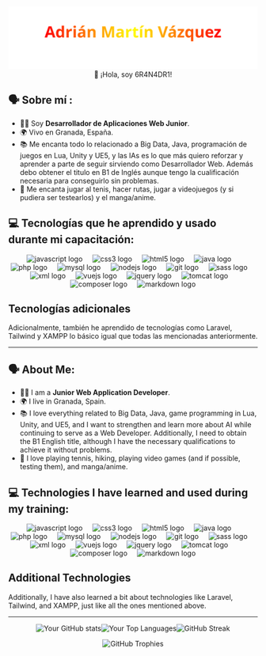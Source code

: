 <div align="center">
        
![Your Name or Logo](img/name.svg)
        👋 ¡Hola, soy 6R4N4DR1!
        
</div>

## 🗣️ Sobre mí :

- 👨‍🎓 Soy **Desarrollador de Aplicaciones Web Junior**.
- 🌍 Vivo en Granada, España.
- 📚 Me encanta todo lo relacionado a Big Data, Java, programación de juegos en Lua, Unity y UE5, y las IAs es lo que más quiero reforzar y aprender a parte de seguir sirviendo como Desarrollador Web. Además debo obtener el titulo en B1 de Inglés aunque tengo la cualificación necesaria para conseguirlo sin problemas.
- 🎾 Me encanta jugar al tenis, hacer rutas, jugar a videojuegos (y si pudiera ser testearlos) y el manga/anime.

## 💻 Tecnologías que he aprendido y usado durante mi capacitación:

<div align="center">
        <img src="https://cdn.jsdelivr.net/gh/devicons/devicon/icons/javascript/javascript-original.svg" height="60" alt="javascript logo"  />
    <img width="12" />
    <img src="https://cdn.jsdelivr.net/gh/devicons/devicon/icons/css3/css3-original.svg" height="60" alt="css3 logo"  />
    <img width="12" />
    <img src="https://cdn.jsdelivr.net/gh/devicons/devicon/icons/html5/html5-original.svg" height="60" alt="html5 logo"  />
    <img width="12" />
    <img src="https://cdn.jsdelivr.net/gh/devicons/devicon/icons/java/java-original.svg" height="60" alt="java logo"  />
    <img width="12" />
    <img src="https://cdn.jsdelivr.net/gh/devicons/devicon/icons/php/php-original.svg" height="60" alt="php logo"  />
    <img width="12" />
    <img src="https://cdn.jsdelivr.net/gh/devicons/devicon/icons/mysql/mysql-original.svg" height="60" alt="mysql logo"  />
    <img width="12" />
    <img src="https://cdn.jsdelivr.net/gh/devicons/devicon/icons/nodejs/nodejs-original.svg" height="60" alt="nodejs logo"  />
    <img width="12" />
    <img src="https://cdn.jsdelivr.net/gh/devicons/devicon/icons/git/git-original.svg" height="60" alt="git logo"  />
    <img width="12" />
    <img src="https://cdn.jsdelivr.net/gh/devicons/devicon/icons/sass/sass-original.svg" height="60" alt="sass logo"  />
    <img width="12" />
    <img src="https://cdn.jsdelivr.net/gh/devicons/devicon/icons/xml/xml-original.svg" height="60" alt="xml logo"  />
    <img width="12" />
    <img src="https://cdn.jsdelivr.net/gh/devicons/devicon/icons/vuejs/vuejs-original.svg" height="60" alt="vuejs logo"  />
    <img width="12" />
    <img src="https://cdn.jsdelivr.net/gh/devicons/devicon/icons/jquery/jquery-original.svg" height="60" alt="jquery logo"  />
    <img width="12" />
    <img src="https://cdn.jsdelivr.net/gh/devicons/devicon/icons/tomcat/tomcat-original.svg" height="60" alt="tomcat logo"  />
    <img width="12" />
    <img src="https://cdn.jsdelivr.net/gh/devicons/devicon/icons/composer/composer-original.svg" height="60" alt="composer logo"  />
    <img width="12" />
    <img src="https://cdn.jsdelivr.net/gh/devicons/devicon/icons/markdown/markdown-original.svg" height="60" alt="markdown logo"  />
</div>

## Tecnologías adicionales

Adicionalmente, también he aprendido de tecnologías como Laravel, Tailwind y XAMPP lo básico igual que todas las mencionadas anteriormente.

---

## 🗣️ About Me:

- **👨‍🎓** I am a **Junior Web Application Developer**.
- 🌍 I live in Granada, Spain.
- 📚 I love everything related to Big Data, Java, game programming in Lua, Unity, and UE5, and I want to strengthen and learn more about AI while continuing to serve as a Web Developer. Additionally, I need to obtain the B1 English title, although I have the necessary qualifications to achieve it without problems.
- 🎾 I love playing tennis, hiking, playing video games (and if possible, testing them), and manga/anime.

## 💻 Technologies I have learned and used during my training:

<div align="center">
        <img src="https://cdn.jsdelivr.net/gh/devicons/devicon/icons/javascript/javascript-original.svg" height="60" alt="javascript logo"  />
    <img width="12" />
    <img src="https://cdn.jsdelivr.net/gh/devicons/devicon/icons/css3/css3-original.svg" height="60" alt="css3 logo"  />
    <img width="12" />
    <img src="https://cdn.jsdelivr.net/gh/devicons/devicon/icons/html5/html5-original.svg" height="60" alt="html5 logo"  />
    <img width="12" />
    <img src="https://cdn.jsdelivr.net/gh/devicons/devicon/icons/java/java-original.svg" height="60" alt="java logo"  />
    <img width="12" />
    <img src="https://cdn.jsdelivr.net/gh/devicons/devicon/icons/php/php-original.svg" height="60" alt="php logo"  />
    <img width="12" />
    <img src="https://cdn.jsdelivr.net/gh/devicons/devicon/icons/mysql/mysql-original.svg" height="60" alt="mysql logo"  />
    <img width="12" />
    <img src="https://cdn.jsdelivr.net/gh/devicons/devicon/icons/nodejs/nodejs-original.svg" height="60" alt="nodejs logo"  />
    <img width="12" />
    <img src="https://cdn.jsdelivr.net/gh/devicons/devicon/icons/git/git-original.svg" height="60" alt="git logo"  />
    <img width="12" />
    <img src="https://cdn.jsdelivr.net/gh/devicons/devicon/icons/sass/sass-original.svg" height="60" alt="sass logo"  />
    <img width="12" />
    <img src="https://cdn.jsdelivr.net/gh/devicons/devicon/icons/xml/xml-original.svg" height="60" alt="xml logo"  />
    <img width="12" />
    <img src="https://cdn.jsdelivr.net/gh/devicons/devicon/icons/vuejs/vuejs-original.svg" height="60" alt="vuejs logo"  />
    <img width="12" />
    <img src="https://cdn.jsdelivr.net/gh/devicons/devicon/icons/jquery/jquery-original.svg" height="60" alt="jquery logo"  />
    <img width="12" />
    <img src="https://cdn.jsdelivr.net/gh/devicons/devicon/icons/tomcat/tomcat-original.svg" height="60" alt="tomcat logo"  />
    <img width="12" />
    <img src="https://cdn.jsdelivr.net/gh/devicons/devicon/icons/composer/composer-original.svg" height="60" alt="composer logo"  />
    <img width="12" />
    <img src="https://cdn.jsdelivr.net/gh/devicons/devicon/icons/markdown/markdown-original.svg" height="60" alt="markdown logo"  />
</div>

## Additional Technologies

Additionally, I have also learned a bit about technologies like Laravel, Tailwind, and XAMPP, just like all the ones mentioned above.

---

<div align="center">

![Your GitHub stats](https://github-readme-stats.vercel.app/api?username=6R4N4DR1&theme=merko&show_icons=true&hide_border=true&count_private=true)![Your Top Languages](https://github-readme-stats.vercel.app/api/top-langs/?username=6R4N4DR1&theme=merko&show_icons=true&hide_border=true&langs_count=10)![GitHub Streak](https://github-readme-streak-stats.herokuapp.com/?user=6R4N4DR1&theme=merko&hide_border=false)

![GitHub Trophies](https://github-profile-trophy.vercel.app/?username=6R4N4DR1&theme=radical&no-frame=false&no-bg=true&margin-w=4&hide_border=true)

</div>
